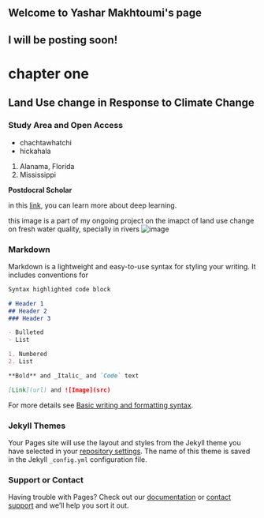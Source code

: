 ## Welcome to Yashar Makhtoumi's page
## I will be posting soon!


# chapter one 
## Land Use change in Response to Climate Change
### Study Area and Open Access 
- chachtawhatchi 
- hickahala 
1. Alanama, Florida
2. Mississippi 

**Postdocral Scholar**

in this [link](https://www.youtube.com/watch?v=IHZwWFHWa-w&list=PLZHQObOWTQDNU6R1_67000Dx_ZCJB-3pi&index=11), you can learn more about deep learning. 

this image is a part of my ongoing project on the imapct of land use change on fresh water quality, specially in rivers 
![image](https://user-images.githubusercontent.com/54947386/197052327-b674f9b4-92b4-49b2-8085-6e1534c0b672.png)


### Markdown

Markdown is a lightweight and easy-to-use syntax for styling your writing. It includes conventions for

```markdown
Syntax highlighted code block

# Header 1
## Header 2
### Header 3

- Bulleted
- List

1. Numbered
2. List

**Bold** and _Italic_ and `Code` text

[Link](url) and ![Image](src)
```

For more details see [Basic writing and formatting syntax](https://docs.github.com/en/github/writing-on-github/getting-started-with-writing-and-formatting-on-github/basic-writing-and-formatting-syntax).

### Jekyll Themes

Your Pages site will use the layout and styles from the Jekyll theme you have selected in your [repository settings](https://github.com/YasharGIS/hydrosoil/settings/pages). The name of this theme is saved in the Jekyll `_config.yml` configuration file.

### Support or Contact

Having trouble with Pages? Check out our [documentation](https://docs.github.com/categories/github-pages-basics/) or [contact support](https://support.github.com/contact) and we’ll help you sort it out.
